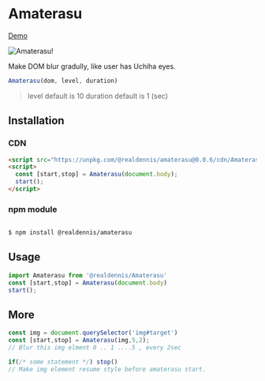 # Amaterasu

[Demo](https://codepen.io/realdennis/pen/wNmPPB)

![Amaterasu!](https://i.imgur.com/E8ndEHj.jpg)

Make DOM blur gradully, like user has Uchiha eyes.

```javascript
Amaterasu(dom, level, duration)
```
> level default is 10
> duration default is 1 (sec)

## Installation

### CDN
```html
<script src="https://unpkg.com/@realdennis/amaterasu@0.0.6/cdn/Amaterasu.js"></script>
<script>
  const [start,stop] = Amaterasu(document.body);
  start();
</script>
```

### npm module
```sh

$ npm install @realdennis/amaterasu 

```

## Usage

```javascript
import Amaterasu from '@realdennis/Amaterasu'
const [start,stop] = Amaterasu(document.body)
start();
```

## More

```javascript
const img = document.querySelector('img#target')
const [start,stop] = Amaterasu(img,5,2);
// Blur this img elment 0 .. 1 ....5 , every 2sec

if(/* some statement */) stop()
// Make img element resume style before amaterasu start.

```

